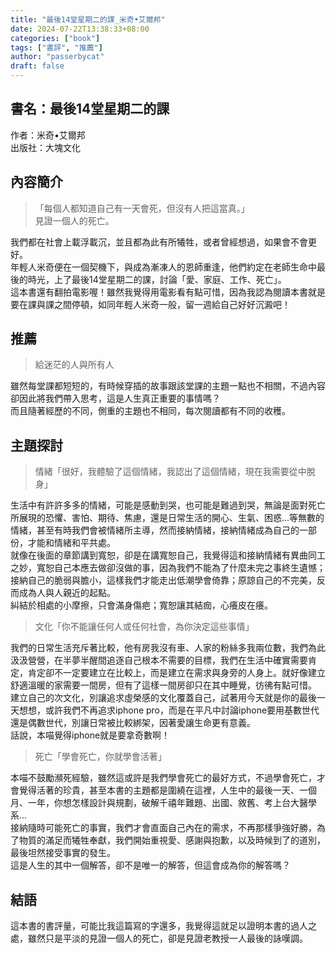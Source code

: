 ```yaml
---
title: "最後14堂星期二的課_米奇•艾爾邦"
date: 2024-07-22T13:38:33+08:00
categories: ["book"]
tags: ["書評", "推薦"]
author: "passerbycat"
draft: false
---
```


## 書名：最後14堂星期二的課  
作者：米奇•艾爾邦  
出版社：大塊文化  

## 內容簡介  
> 「每個人都知道自己有一天會死，但沒有人把這當真。」  
> 見證一個人的死亡。  

我們都在社會上載浮載沉，並且都為此有所犧牲，或者曾經想過，如果會不會更好。  
年輕人米奇便在一個契機下，與成為漸凍人的恩師重逢，他們約定在老師生命中最後的時光，上了最後14堂星期二的課，討論「愛、家庭、工作、死亡」。  
這本書還有翻拍電影喔！雖然我覺得用電影看有點可惜，因為我認為閱讀本書就是要在課與課之間停頓，如同年輕人米奇一般，留一週給自己好好沉澱吧！  

## 推薦  
> 給迷茫的人與所有人  

雖然每堂課都短短的，有時候穿插的故事跟該堂課的主題一點也不相關，不過內容卻因此將我們帶入思考，這是人生真正重要的事情嗎？  
而且隨著經歷的不同，側重的主題也不相同，每次閱讀都有不同的收穫。  

## 主題探討
> 情緒「很好，我體驗了這個情緒，我認出了這個情緒，現在我需要從中脫身」  

生活中有許許多多的情緒，可能是感動到哭，也可能是難過到哭，無論是面對死亡所展現的恐懼、害怕、期待、焦慮，還是日常生活的開心、生氣、困惑...等無數的情緒，甚至有時我們會被情緒所主導，然而接納情緒，接納情緒成為自己的一部份，才能和情緒和平共處。  
就像在後面的章節講到寬恕，卻是在講寬恕自己，我覺得這和接納情緒有異曲同工之妙，寬恕自己本應去做卻沒做的事，因為我們不能為了什麼未完之事終生遺憾；接納自己的脆弱與膽小，這樣我們才能走出低潮學會倚靠；原諒自己的不完美，反而成為人與人親近的起點。  
糾結於相處的小摩擦，只會滿身傷疤；寬恕讓其結痂，心癢皮在癢。  

> 文化「你不能讓任何人或任何社會，為你決定這些事情」  

我們的日常生活充斥著比較，他有房我沒有車、人家的粉絲多我兩位數，我們為此汲汲營營，在半夢半醒間追逐自己根本不需要的目標，我們在生活中確實需要肯定，肯定卻不一定要建立在比較上，而是建立在需求與身旁的人身上。就好像建立舒適溫暖的家需要一間房，但有了這樣一間房卻只在其中睡覺，彷彿有點可惜。  
建立自己的次文化，別讓追求虛榮感的文化覆蓋自己，試著用今天就是你的最後一天想想，或許我們不再追求iphone pro，而是在平凡中討論iphone要用基數世代還是偶數世代，別讓日常被比較綁架，因著愛讓生命更有意義。  
話說，本喵覺得iphone就是要拿奇數啊！  

> 死亡「學會死亡，你就學會活著」  

本喵不鼓勵瀕死經驗，雖然這或許是我們學會死亡的最好方式，不過學會死亡，才會覺得活著的珍貴，甚至本書的主題都是圍繞在這裡，人生中的最後一天、一個月、一年，你想怎樣設計與規劃，破解千禧年難題、出國、敘舊、考上台大醫學系...  
接納隨時可能死亡的事實，我們才會直面自己內在的需求，不再那樣爭強好勝，為了物質的滿足而犧牲奉獻，我們開始重視愛、感謝與抱歉，以及時候到了的道別，最後坦然接受事實的發生。  
這是人生的其中一個解答，卻不是唯一的解答，但這會成為你的解答嗎？  

## 結語  
這本書的書評量，可能比我這篇寫的字還多，我覺得這就足以證明本書的過人之處，雖然只是平淡的見證一個人的死亡，卻是見證老教授一人最後的詠嘆調。
